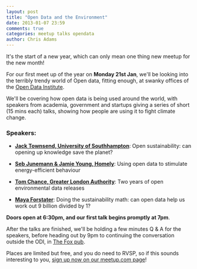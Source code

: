 ```yaml
---
layout: post
title: "Open Data and the Environment"
date: 2013-01-07 23:59
comments: true
categories: meetup talks opendata
author: Chris Adams
---
```


It's the start of a new year, which can only mean one thing new meetup for the new month!

For our first meet up of the year on __Monday 21st Jan__, we'll be looking into the terribly trendy world of Open data, fitting enough, at swanky offices of the [Open Data Institute](http://theodi.org/).

We'll be covering how open data is being used around the world, with speakers from academia, government and startups giving a series of short (15 mins each) talks, showing how people are using it to fight climate change.
 
### Speakers:

* __[Jack Townsend, University of Southhampton](http://www.jacktownsend.net)__: Open sustainability: can opening up knowledge save the planet?

* __[Seb Junemann & Jamie Young, Homely](http://wearehomely.com)__: Using open data to stimulate energy-efficient behaviour

* __[Tom Chance, Greater London Authority](http://www.london.gov.uk/)__: Two years of open environmental data releases

* __[Maya Forstater](http://hiyamaya.wordpress.com/)__: Doing the sustainability math: can open data help us work out 9 billion divided by 1?

__Doors open at 6:30pm, and our first talk begins promptly at 7pm__.

After the talks are finished, we'll be holding a few minutes Q & A 
for the speakers, before heading out by 9pm to continuing the conversation outside the ODI, in [The Fox pub](http://www.thefoxpublichouse.co.uk).

Places are limited but free, and you do need to RVSP, so if this sounds interesting to you, [sign up now on our meetup.com page](http://www.meetup.com/Cleanweb-London/events/92321742/)!